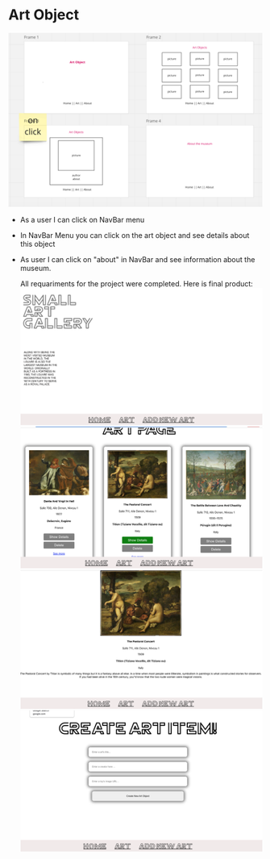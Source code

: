 # Art Object

![image](./src/images/wireframe.png)


* As a user I can click on NavBar menu 
* In NavBar Menu you can click on the art object and see details about this object
* As user I can click on "about" in NavBar and see information about the museum.
  
  All requariments for the project were completed. Here is final product:
  ![image](./src/images/view1.png)
  ![image](./src/images/view2.png)
  ![image](./src/images/view3.png)
  ![image](./src/images/view4.png)
